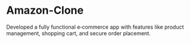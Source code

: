 # Amazon-Clone
Developed a fully functional e‑commerce app with features like product management, shopping cart, and secure order placement. 
